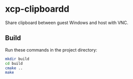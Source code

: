 # xcp-clipboardd

Share clipboard between guest Windows and host with VNC.

## Build

Run these commands in the project directory:

```bash
mkdir build
cd build
cmake ..
make
```
